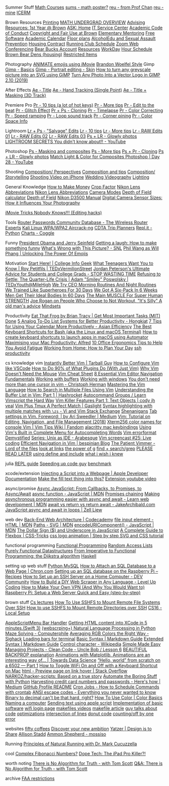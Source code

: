 Summer Stuff
[Math Courses](https://www.math.brown.edu/Images/JHS_Courses.mp4)
[sums - math poster?](https://sites.google.com/brown.edu/sums)
[reu - from Prof Chan](https://www.nsf.gov/crssprgm/reu/list_result.jsp?unitid=5044)
[reu - mine](https://www.mathprograms.org/db)
[ICERM](https://icerm.brown.edu/summerug/)

Brown Resources
[Printing](https://myprint.brown.edu/app?service=page/UserWebPrint)
[MATH UNDERGRAD OVERVIEW](https://www.math.brown.edu/Images/JHS_Courses.mp4)
[Advising Resources: 1st Year @ Brown](https://canvas.brown.edu/courses/1077369/pages/a-short-list-of-advising-resources)
[ASK: Home](https://ask.brown.edu/home/)
[IT Service Center](https://ithelp.brown.edu/kb/courses-brown)
[Academic Code of Conduct](https://www.brown.edu/academics/college/degree/sites/brown.edu.academics.college.degree/files/uploads/Academic-Code.pdf)
[Copyright and Fair Use at Brown](https://www.brown.edu/about/administration/copyright/)
[Elementary Mentoring](https://today.brown.edu/announcements/120039?utm_source=todayAtBrown&utm_medium=email&utm_campaign=1st%20Year%20Students)
[Free Software](https://today.brown.edu/announcements/119808?utm_source=todayAtBrown&utm_medium=email&utm_campaign=1st%20Year%20Students)
[Academic Calendar](https://www.brown.edu/about/administration/registrar/academic-calendar)
[Floor plans](https://www.brown.edu/Facilities/Facilities_Management/dorms/)
[AlcoholEdu and Sexual Assault Prevention](https://compliance.fifoundry.net/en/brownuniversity/student/assignments/606115/content?progress=e4a8dfd0-b3d4-4358-b4e7-b40706abcfe9)
[Housing Contract](https://brown.co1.qualtrics.com/CP/File.php?F=F_6heIsEfp40J7nCJ)
[Running Club Schedule](https://brownrunningclub.com/schedule/)
[Zoom Web Conferencing](https://ithelp.brown.edu/kb/articles/get-started-with-zoom-web-conferencing)
[Bear Bucks Account](https://www.brown.edu/about/administration/brown-card/general-information/bear-bucks-account)
[Resources](https://docs.google.com/spreadsheets/d/1tsv3b7GImQs1IdMK6jR9THwWLtIdzoYU8C458dodpx4/edit#gid=0)
[WorkDay](https://wd5.myworkday.com/brown/d/inst/779$10624643/rel-task/2997$4086.htmld)
[Hour Schedule](https://www.brown.edu/about/administration/registrar/sites/brown.edu.about.administration.registrar/files/uploads/meeting%20time%20grid%20eff%20fall2014_0.pdf)
[Brown Bear Dens (housing)](https://www.brownbeardens.com/)
[Restricted Items](https://reslife.brown.edu/on-campus/rules/restricted-items)

Photography
[ANIMATE emojis using iMovie](https://www.youtube.com/watch?v=Gv6qeruccw0)
[Brandon Woelfel Style](https://www.youtube.com/watch?v=x14ukuV9lHo)
Gimp
[Gimp - Basics](https://m.youtube.com/watch?v=SoP5LOFxPeY)
[Gimp - Portrait editing - Skin](https://www.youtube.com/watch?v=0HcfCpS_ozU)
[How to turn any greyscale picture into an SVG using GiMP](https://www.youtube.com/watch?v=3fg9fk3PZnc)
[Turn Any Photo Into a Vector Logo in GIMP 2.10 (2019)](https://www.youtube.com/watch?v=apomEDEm_fg)

After Effects
[Ae - Title](https://www.youtube.com/watch?v=QHDhSidFhcQ)
[Ae - Hand Tracking (Single Point)](https://www.youtube.com/watch?v=pbJWqVDpz7w)
[Ae - Title + Masking (3D Track)](https://www.youtube.com/watch?v=m5_QznjzAlk)

Premiere Pro
[Pr - 10 tips (a lot of hot keys)](https://www.youtube.com/watch?v=KnWhWVarfqM)
[Pr - More tips](https://www.youtube.com/watch?v=pjD93tDB9_4)
[Pr - Edit to the beat](https://www.youtube.com/watch?v=cMMmWVMic1Y)
[Pr - Glitch Effect](https://www.youtube.com/watch?v=A0zy6VnjGPw)
[Pr + Ps - Cloning](https://www.youtube.com/watch?v=B3AqxXYBm28)
[Pr - Timelapse](https://www.youtube.com/watch?v=UGtSx5kYuOk)
[Pr - Color Correcting](https://www.youtube.com/watch?v=GYud_W7Ou9E&t=802s)
[Pr - Speed ramping](https://www.youtube.com/watch?v=qpph9lvoEVU)
[Pr - Loop sound track](https://www.youtube.com/watch?v=CMnYE8E4sE8)
[Pr - Corner pining](https://www.youtube.com/watch?v=N_kDuPyYXRo)
[Pr - Color Space Info](https://www.youtube.com/watch?v=e-4H9ZCzpWo)

Lightroom
[Lr + Ps - "Salvage" Edits](https://www.youtube.com/watch?v=Fo_7-g_Hdvc&t=2s)
[Lr - 10 tips](https://www.youtube.com/watch?v=yQBGDRAYRJs)
[Lr - More tips](https://www.youtube.com/watch?v=-X7_SmT1yi4)
[Lr - RAW Edits 01](https://www.youtube.com/watch?v=gpzjvW6nJu8)
[Lr - RAW Edits 02](https://www.youtube.com/watch?v=kivdIu9nKvc)
[Lr - RAW Edits 03](https://www.youtube.com/watch?v=wnLcCEavyiY&t=1073s)
[Ps + LR - Glowly photos](https://www.youtube.com/watch?v=K1sk5eok2Ds)
[LIGHTROOM SECRETS You didn't know about!! - YouTube](https://www.youtube.com/watch?v=bvGL1acuN44)

Photoshop
[Ps - Masking and composites](https://www.youtube.com/watch?v=0JDjLlgmCSw)
[Ps - More tips](https://www.youtube.com/watch?v=WGMDXOr4LmI)
[Ps + Pr - Cloning](https://www.youtube.com/watch?v=B3AqxXYBm28)
[Ps + LR - Glowly photos](https://www.youtube.com/watch?v=K1sk5eok2Ds)
[Match Light &amp; Color for Composites Photoshop | Day 28 - YouTube](https://www.youtube.com/watch?v=eNnqPKxHnjs)

Shooting
[Composition/ Perspectives](https://www.youtube.com/watch?v=bpDRftkteFE)
[Composition and tips](https://www.youtube.com/watch?v=Cb5bjlnDkCs)
[Composition/ Storytelling](https://www.youtube.com/watch?v=6H31k2o3TBI)
[Shooting Video on iPhone](https://www.youtube.com/watch?v=fA7HlKCsFk8)
[Wedding Videography](https://www.youtube.com/watch?v=MyE1c109DR8)
[Lighting](https://www.youtube.com/watch?v=eZ5hpcn6tIM)

General Knowledge
[How to Make Money](https://www.youtube.com/watch?v=HlV7F6KIQBI&t=267s)
[Crop Factor](https://www.bhphotovideo.com/explora/photography/tips-and-solutions/understanding-crop-factor)
[Nikon Lens Abbreviations](https://photographylife.com/nikon-lens-nomenclature)
[Nikon Lens Abbreviations](https://www.nikonusa.com/en/learn-and-explore/a/tips-and-techniques/how-to-read-your-nikkor-lens-barrel.html)
[Camera Modes](https://onlinemanual.nikonimglib.com/d3500/en/10_psam_modes_01.html#mode_p)
[Depth of Field calculator](https://www.photopills.com/calculators/dof)
[Depth of Field](https://www.photopills.com/articles/ultimate-guide-depth-field)
[Nikon D3500 Manual](https://dustinweb.azureedge.net/media/411297/d3500-af-p-dx-18-55-f35-56g-vr-af-p-70-300mm-f45-63-vr.pdf)
[Digital Camera Sensor Sizes: How it Influences Your Photography](https://www.cambridgeincolour.com/tutorials/digital-camera-sensor-size.htm)

[iMovie Tricks Nobody Knows!!! (Editing hacks)](https://www.youtube.com/watch?v=McrynNFan1k)

Tools
[Router Passwords Community Database - The Wireless Router Experts](https://www.routerpasswords.com/)
[Kali Linux WPA/WPA2 Aircrack-ng](https://lewiscomputerhowto.blogspot.com/2014/06/how-to-hack-wpawpa2-wi-fi-with-kali.html)
[CDTA Trip Planners](https://www.cdta.org/trip-planners/1276)
[Repl.it - Python](https://repl.it/languages/python3)
[Charts - Coggle](https://coggle.it/)

Funny
[President Obama and Jerry Seinfeld](https://www.youtube.com/watch?v=-cOLF9k6FAw&list=WL&index=6&t=113s)
[Getting a laugh: How to make something funny](https://www.youtube.com/watch?v=QGj15uvuPLA&list=WL&index=7&t=0s)
[What's Wrong with This Picture? - SNL](https://www.youtube.com/watch?v=fXsOqt2aRNw)
[Phil Wang as Will Phang | Unlocking The Power Of Emojis](https://www.youtube.com/watch?v=-n5iKpUVqVE&list=PLyk_nLKHU9Qmfsd3sJN_nkYTyBxRCSsWQ)

Motivation
[Start Here! | College Info Geek](https://collegeinfogeek.com/start/)
[What Teenagers Want You to Know | Roy Petitfils | TEDxVermilionStreet](https://www.youtube.com/watch?v=fC2z69q3L0o&app=desktop)
[Jordan Peterson's Ultimate Advice for Students and College Grads - STOP WASTING TIME](https://www.youtube.com/watch?v=wsNzAuYDgy0)
[Refusing to Settle: The Quarter-Life Crisis | Adam "Smiley" Poswolsky | TEDxYouth@MileHigh](https://www.youtube.com/watch?v=ddek3gQVt9Y)
[We Try CEO Morning Routines And Night Routines](https://www.youtube.com/watch?v=ec-qGLAnReg)
[We Trained Like Superheroes For 30 Days](https://www.youtube.com/watch?v=okM3OYaBQGg)
[We Got A Six-Pack In 6 Weeks](https://www.youtube.com/watch?v=pioFto9aTEQ)
[Men Get Their Ideal Bodies In 60 Days](https://www.youtube.com/watch?v=5wXbPghYuRs)
[The Main MUSCLE For Super Human STRENGTH](https://www.youtube.com/watch?v=YIy6wblBHdc)
[Joe Rogan on People Who Choose to Not Workout, "It's Silly" ](https://www.youtube.com/watch?v=d-babgLc9JQ)
[A old man's advice](https://www.youtube.com/watch?v=JhckVlgYZJE)
[Mindsets](https://www.youtube.com/watch?v=PLGNGsJ5L40)

Productivity
[Eat That Frog by Brian Tracy | Get Most Important Tasks (MIT) Done](https://www.asianefficiency.com/habits/eat-that-frog-most-important-tasks/)
[5 Analog To-Do List Systems for Better Productivity - Hongkiat](https://www.hongkiat.com/blog/to-do-lists-by-hand/)
[7 Tips for Using Your Calendar More Productively - Asian Efficiency](https://www.asianefficiency.com/schedule-management/7-tips-calendar/)
[The Best Keyboard Shortcuts for Bash (aka the Linux and macOS Terminal)](https://www.howtogeek.com/howto/ubuntu/keyboard-shortcuts-for-bash-command-shell-for-ubuntu-debian-suse-redhat-linux-etc/)
[How to create keyboard shortcuts to launch apps in macOS using Automator](https://appleinsider.com/articles/18/03/14/how-to-create-keyboard-shortcuts-to-launch-apps-in-macos-using-automator)
[Maximising your Mac Productivity: Alfred](https://www.youtube.com/watch?v=GWRddk0Ybnc)
[10 Office Ergonomics Tips to Help You Avoid Fatigue](https://ergo-plus.com/office-ergonomics-10-tips-to-help-you-avoid-fatigue/)
[Working from Home: How to Plan Your Day](https://www.youtube.com/watch?v=cWW7Q4eJr8w)
[ssh productivity](http://blogs.perl.org/users/smylers/2011/08/ssh-productivity-tips.html)

cs knowledge
vim
[Instantly Better Vim | Tarball Guy](https://www.youtube.com/watch?v=aHm36-na4-4&feature=youtu.be)
[How to Configure Vim like VSCode](https://www.youtube.com/watch?v=gnupOrSEikQ)
[How to Do 90% of What Plugins Do (With Just Vim)](https://www.youtube.com/watch?v=XA2WjJbmmoM)
[Why Vim Doesn't Need the Mouse](https://www.youtube.com/watch?v=tQCRVkSFFEc)
[Vim Cheat Sheet](https://vim.rtorr.com/)
[8 Essential Vim Editor Navigation Fundamentals](https://www.thegeekstuff.com/2009/03/8-essential-vim-editor-navigation-fundamentals/)
[Working with buffers](http://vimcasts.org/episodes/working-with-buffers/)
[Working with windows](http://vimcasts.org/episodes/working-with-windows/)
[You don't need more than one cursor in vim - Christoph Herman](https://medium.com/@schtoeffel/you-don-t-need-more-than-one-cursor-in-vim-2c44117d51db)
[Mastering the Vim Language](https://www.youtube.com/watch?v=wlR5gYd6um0)
[How to Search in Multiple Files Using Vim](https://seesparkbox.com/foundry/demystifying_multi_file_searches_in_vim_and_the_command_line)
[Understanding the Buffer List in Vim: Part 1 | Hashrocket](https://hashrocket.com/blog/posts/understanding-the-buffer-list-in-vim-part-1)
[Autocommand Groups / Learn Vimscript the Hard Way](https://learnvimscriptthehardway.stevelosh.com/chapters/14.html)
[Vim Killer Features Part 1: Text Objects | cody jh veal](http://codyveal.com/posts/vim-killer-features-part-1-text-objects/)
[Vim Plus Tmux A Perfect Match | Gaslight](https://teamgaslight.com/blog/vim-plus-tmux-a-perfect-match)
[Syntax highlighting with multiple matches with `\zs` - Vi and Vim Stack Exchange](https://vi.stackexchange.com/questions/22429/syntax-highlighting-with-multiple-matches-with-zs)
[Shenanigans](https://www.youtube.com/watch?v=1UXHsCT18wE)
[Tab settings in Vim. Foreword: | by Ari Sweedler | Medium](https://medium.com/@arisweedler/tab-settings-in-vim-1ea0863c5990)
[Vim: Tutorial on Editing, Navigation, and File Management (2018)](https://www.youtube.com/watch?v=E-ZbrtoSuzw)
[Xterm256 color names for console Vim | Vim Tips Wiki | Fandom](https://vim.fandom.com/wiki/Xterm256_color_names_for_console_Vim)
[alacritty mac keybindings](https://gist.github.com/danluu/a4e93468ae48a79440d654a29bf2048b)
[Using Vim's Built in Complete Menu for Autocompleting Words](https://www.youtube.com/watch?v=2f8h45YR494&list=WL&index=28&t=0s)
[Vim errorformat Demystified](https://flukus.github.io/vim-errorformat-demystified.html)
[Series: Unix as IDE - Arabesque](https://sanctum.geek.nz/arabesque/series/unix-as-ide/)
[Vim screencast #25: Live coding](https://www.youtube.com/watch?v=T8z0E_1wrvI)
[Efficient Navigation in Vim | bespinian Blog](https://blog.bespinian.io/posts/efficient-navigation-in-vim/)
[The Patient Vimmer - Lord of the files](https://romainl.github.io/the-patient-vimmer/3.html)
[look at links](https://teamgaslight.com/blog/vim-plus-tmux-a-perfect-match)
[the power of g](https://vim.fandom.com/wiki/Power_of_g)
[find + search/grep](https://teukka.tech/vimcandothat.html)
[PLEASE READ LATER](https://begriffs.com/posts/2019-07-19-history-use-vim.html)
[using define and include](https://vimways.org/2018/death-by-a-thousand-files/)
[what i wish i knew](https://hackernoon.com/learning-vim-what-i-wish-i-knew-b5dca186bef7)

julia
[REPL guide](https://www.youtube.com/watch?v=EkgCENBFrAY)
[Speeding up code guy](https://www.youtube.com/watch?v=UNkXNZZ3hSw)
[benchmark](https://www.youtube.com/watch?v=9C7MAAsMMBc)

xcode/extension
[Injecting a Script into a Webpage | Apple Developer Documentation](https://developer.apple.com/documentation/safariservices/safari_app_extensions/injecting_a_script_into_a_webpage)
[Make the fill text thing into this?](https://appleinsider.com/articles/18/03/14/how-to-create-keyboard-shortcuts-to-launch-apps-in-macos-using-automator)
[Extension youtube video](https://www.youtube.com/watch?v=jM__JYM21oU&t=293s)

async/promise
[Async JavaScript: From Callbacks, to Promises, to Async/Await](https://tylermcginnis.com/async-javascript-from-callbacks-to-promises-to-async-await/)
[async function - JavaScript | MDN](https://developer.mozilla.org/en-US/docs/Web/JavaScript/Reference/Statements/async_function)
[Promises chaining](https://javascript.info/promise-chaining)
[Making asynchronous programming easier with async and await - Learn web development | MDN](https://developer.mozilla.org/en-US/docs/Learn/JavaScript/Asynchronous/Async_await)
[await vs return vs return await - JakeArchibald.com](https://jakearchibald.com/2017/await-vs-return-vs-return-await/)
[JavaScript async and await in loops | Zell Liew](https://zellwk.com/blog/async-await-in-loops/)

web dev
[Back-End Web Architecture | Codecademy](https://www.codecademy.com/articles/back-end-architecture)
[file input element - HTML | MDN](https://developer.mozilla.org/en-US/docs/Web/HTML/Element/input/file)
[Paths - SVG | MDN](https://developer.mozilla.org/en-US/docs/Web/SVG/Tutorial/Paths)
[encodeURIComponent() - JavaScript | MDN](https://developer.mozilla.org/en-US/docs/Web/JavaScript/Reference/Global_Objects/encodeURIComponent)
[The Dollar Sign ($) and Underscore in JavaScript](https://www.thoughtco.com/and-in-javascript-2037515)
[A Complete Guide to Flexbox | CSS-Tricks](https://css-tricks.com/snippets/css/a-guide-to-flexbox/)
[css logo animation | Step by step SVG and CSS tutorial](https://chrisdermody.com/mkbhd-logo-animation-step-by-step-tutorial-in-svg-and-css/)

functional programming
[Functional Programming](http://scott.sauyet.com/Javascript/Talk/FunctionalProgramming/#slide-0)
[Random Access Lists](http://citeseerx.ist.psu.edu/viewdoc/download?doi=10.1.1.55.5156&rep=rep1&type=pdf)
[Purely Functional Datastructures](http://www.cs.cmu.edu/~rwh/theses/okasaki.pdf)
[From Imperative to Functional Programming: the Dijkstra algorithm](https://blog.frankel.ch/imperative-functional-programming/4/)
[Haskell](http://learnyouahaskell.com/types-and-typeclasses)

setting up web stuff
[Python MySQL](https://www.w3schools.com/python/python_mysql_getstarted.asp)
[How to Attach an SQL Database to a Web Page | Chron.com](https://smallbusiness.chron.com/attach-sql-database-49760.html)
[Setting up an SQL database on the Raspberry Pi – Recipes](http://recipes.item.ntnu.no/setting-up-an-sql-database-on-the-raspberry-pi/)
[How to Set up an SSH Server on a Home Computer - DEV Community](https://dev.to/zduey/how-to-set-up-an-ssh-server-on-a-home-computer)
[How to Build a DIY Web Scraper in Any Language - Level Up Coding](https://levelup.gitconnected.com/how-to-build-a-diy-web-scraper-in-any-language-1104ac0713cd)
[How to Make Your Own VPN (And Why You Would Want to)](https://www.youtube.com/watch?v=gxpX_mubz2A)
[Raspberry Pi: Setup a Web Server Quick and Easy (step-by-step)](https://www.youtube.com/watch?v=UjDUpdNojaQ)

brown stuff
[Cs lectures](https://drive.google.com/drive/u/3/mobile/folders/1Z-caG6saV72NdLUUMCtm7E79x0pXlk09?usp=sharing)
[How To Use SSHFS to Mount Remote File Systems Over SSH](https://www.digitalocean.com/community/tutorials/how-to-use-sshfs-to-mount-remote-file-systems-over-ssh)
[How to use SSHFS to Mount Remote Directories over SSH](https://linuxize.com/post/how-to-use-sshfs-to-mount-remote-directories-over-ssh/)
[CS16 - Local Setup](http://cs.brown.edu/courses/cs016/local.html)

[AppleScriptMenu Bar Handler](https://developer.apple.com/library/archive/documentation/LanguagesUtilities/Conceptual/MacAutomationScriptingGuide/AutomatetheUserInterface.html)
[Getting HTML content into XCode in 5 minutes.(Swift 3)](https://www.youtube.com/watch?v=JFf1ufSSrrM)
[(webscrping+) Natural Language Processing in Python](https://www.youtube.com/watch?v=xvqsFTUsOmc)
[Maze Solving - Computerphile](https://www.youtube.com/watch?v=rop0W4QDOUI)
[Averaging RGB Colors the Right Way - Sighack](https://sighack.com/post/averaging-rgb-colors-the-right-way)
[Loading bars for terminal](https://www.lihaoyi.com/post/BuildyourownCommandLinewithANSIescapecodes.html)
[Basic Syntax | Markdown Guide](https://www.markdownguide.org/basic-syntax/)
[Extended Syntax | Markdown Guide](https://www.markdownguide.org/extended-syntax/)
[Control character - Wikipedia](https://en.wikipedia.org/wiki/Control_character)
[Simple Made Easy](https://www.infoq.com/presentations/Simple-Made-Easy/)
[Managing Projects - Clean Code - Uncle Bob / Lesson 6](https://www.youtube.com/watch?v=l-gF0vDhJVI)
[BEAUTIFUL BACKPROP explanation](https://medium.com/binaryandmore/beginners-guide-to-deriving-and-implementing-backpropagation-e3c1a5a1e536)
[Animations with Matplotlib. Animations are an interesting way of... | Towards Data Science](https://towardsdatascience.com/animations-with-matplotlib-d96375c5442c)
[“Hello, world” from scratch on a 6502 — Part 1](https://www.youtube.com/watch?v=LnzuMJLZRdU)
[How to Toggle WiFi On and Off with a Keyboard Shortcut on Mac](https://www.wikihow.com/Toggle-WiFi-On-and-Off-with-a-Keyboard-Shortcut-on-Mac)
[html - Preview page on link hover | Stack Overflow](https://stackoverflow.com/questions/23251569/preview-page-on-link-hover)
[NARKOZ/hacker-scripts: Based on a true story](https://github.com/NARKOZ/hacker-scripts)
[Automate the Boring Stuff with Python](https://automatetheboringstuff.com/)
[Harvesting credit card numbers and passwords - Here's how | Medium](https://medium.com/hackernoon/im-harvesting-credit-card-numbers-and-passwords-from-your-site-here-s-how-9a8cb347c5b5)
[GitHub Profile README](https://www.youtube.com/watch?v=ECuqb5Tv9qI)
[Cron Jobs - How to Schedule Commands with crontab](https://www.youtube.com/watch?v=QZJ1drMQz1A)
[ANSI escape codes - Everything you never wanted to know](https://notes.burke.libbey.me/ansi-escape-codes/)
[Binary to decimal can't be that hard, right?](https://www.youtube.com/watch?v=v3-a-zqKfgA)
[How To Use Color | Color Basics](https://www.youtube.com/watch?time_continue=417&v=QkCVrNoqcBU&feature=emb_title)
[Naming a computer](https://tools.ietf.org/html/rfc1178)
[Sending text using apple script](https://davidwalsh.name/how-to-send-an-imessage-from-command-line)
[Implementation of basic software](https://www.destroyallsoftware.com/screencasts)
[wifi login page](https://routerslogin.com/google-wifi-login)
[makefiles videos](https://www.youtube.com/watch?v=_r7i5X0rXJk)
[makefile article](https://opensource.com/article/18/8/what-how-makefile)
[guy talks about code](https://www.youtube.com/watch?v=AbgsfeGvg3E)
[optimizations](https://www.collabora.com/news-and-blog/blog/2017/03/21/performance-analysis-in-linux/)
[intersection of lines](https://www.geeksforgeeks.org/program-for-point-of-intersection-of-two-lines/)
[donut code](https://www.youtube.com/watch?app=desktop&v=sW9npZVpiMI)
[counting/off by one error](https://betterexplained.com/articles/learning-how-to-count-avoiding-the-fencepost-problem/)

websites
[fifty coffees](http://www.fiftycoffees.com/)
[Discover your new ambition](https://unpigeon.me/)
[Yatzer | Design is to Share](https://www.yatzer.com/)
[Allison Stadd](http://www.allisonstadd.com/#allison-stadd)
[Ammon Shepherd - mossiso](https://mossiso.com/)

Running
[Principles of Natural Running with Dr. Mark Cucuzzella](https://www.youtube.com/watch?v=zSIDRHUWlVo)

cool
[Complex Fibonacci Numbers?](https://www.youtube.com/watch?v=ghxQA3vvhsk)
[Dope Tech: The iPad Pro Killer?!](https://www.youtube.com/watch?v=5NNO5Kb-PZo&feature=youtu.be&t=184)

worth noting
[There is No Algorithm for Truth - with Tom Scott](https://www.youtube.com/watch?v=leX541Dr2rU)
[Q&amp;A: There is No Algorithm for Truth - with Tom Scott](https://www.youtube.com/watch?v=ZIv4tqJNuxs)

archive
[FAA restrictions](https://www.faa.gov/uas/recreational_fliers/)
